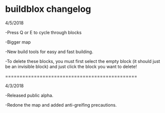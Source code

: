 # buildblox changelog

4/5/2018

-Press Q or E to cycle through blocks

-Bigger map

-New build tools for easy and fast building.

-To delete these blocks, you must first select the empty block (it should just be an invisible block) and just click the block you want to delete!

==============================================

4/3/2018

-Released public alpha.


-Redone the map and added anti-greifing precautions.
